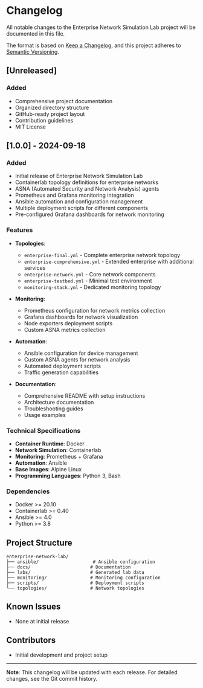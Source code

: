 # Changelog

All notable changes to the Enterprise Network Simulation Lab project will be documented in this file.

The format is based on [Keep a Changelog](https://keepachangelog.com/en/1.0.0/),
and this project adheres to [Semantic Versioning](https://semver.org/spec/v2.0.0.html).

## [Unreleased]

### Added
- Comprehensive project documentation
- Organized directory structure
- GitHub-ready project layout
- Contribution guidelines
- MIT License

## [1.0.0] - 2024-09-18

### Added
- Initial release of Enterprise Network Simulation Lab
- Containerlab topology definitions for enterprise networks
- ASNA (Automated Security and Network Analysis) agents
- Prometheus and Grafana monitoring integration
- Ansible automation and configuration management
- Multiple deployment scripts for different components
- Pre-configured Grafana dashboards for network monitoring

### Features
- **Topologies**:
  - `enterprise-final.yml` - Complete enterprise network topology
  - `enterprise-comprehensive.yml` - Extended enterprise with additional services
  - `enterprise-network.yml` - Core network components
  - `enterprise-testbed.yml` - Minimal test environment
  - `monitoring-stack.yml` - Dedicated monitoring topology

- **Monitoring**:
  - Prometheus configuration for network metrics collection
  - Grafana dashboards for network visualization
  - Node exporters deployment scripts
  - Custom ASNA metrics collection

- **Automation**:
  - Ansible configuration for device management
  - Custom ASNA agents for network analysis
  - Automated deployment scripts
  - Traffic generation capabilities

- **Documentation**:
  - Comprehensive README with setup instructions
  - Architecture documentation
  - Troubleshooting guides
  - Usage examples

### Technical Specifications
- **Container Runtime**: Docker
- **Network Simulation**: Containerlab
- **Monitoring**: Prometheus + Grafana
- **Automation**: Ansible
- **Base Images**: Alpine Linux
- **Programming Languages**: Python 3, Bash

### Dependencies
- Docker >= 20.10
- Containerlab >= 0.40
- Ansible >= 4.0
- Python >= 3.8

## Project Structure

```
enterprise-network-lab/
├── ansible/                    # Ansible configuration
├── docs/                      # Documentation
├── labs/                      # Generated lab data
├── monitoring/                # Monitoring configuration
├── scripts/                   # Deployment scripts
└── topologies/                # Network topologies
```

## Known Issues
- None at initial release

## Contributors
- Initial development and project setup

---

**Note**: This changelog will be updated with each release. For detailed changes, see the Git commit history.
